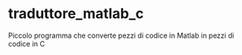 # traduttore_matlab_c
Piccolo programma che converte pezzi di codice in Matlab in pezzi di codice in C 

